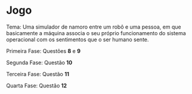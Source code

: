 # Jogo

Tema: Uma simulador de namoro entre um robô e uma pessoa, em que basicamente a máquina associa o seu próprio funcionamento do sistema operacional com os sentimentos que o ser humano sente.

Primeira Fase: Questões **8** e **9**

Segunda Fase: Questão **10**

Terceira Fase: Questão **11**

Quarta Fase: Questão **12**
